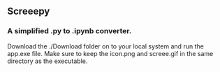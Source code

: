 ## Screeepy 
### A simplified .py to .ipynb converter.

Download the ./Download folder on to your local system and run the app.exe file. Make sure to keep the icon.png and screee.gif in the same directory as the executable. 